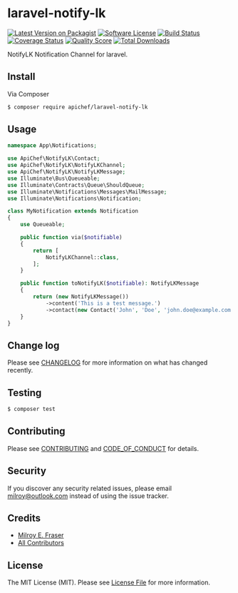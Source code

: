 # laravel-notify-lk

[![Latest Version on Packagist][ico-version]][link-packagist]
[![Software License][ico-license]](LICENSE.md)
[![Build Status][ico-ci]][link-ci]
[![Coverage Status][ico-scrutinizer]][link-scrutinizer]
[![Quality Score][ico-code-quality]][link-code-quality]
[![Total Downloads][ico-downloads]][link-downloads]

NotifyLK Notification Channel for laravel.


## Install

Via Composer

``` bash
$ composer require apichef/laravel-notify-lk
```

## Usage

``` php
namespace App\Notifications;

use ApiChef\NotifyLK\Contact;
use ApiChef\NotifyLK\NotifyLKChannel;
use ApiChef\NotifyLK\NotifyLKMessage;
use Illuminate\Bus\Queueable;
use Illuminate\Contracts\Queue\ShouldQueue;
use Illuminate\Notifications\Messages\MailMessage;
use Illuminate\Notifications\Notification;

class MyNotification extends Notification
{
    use Queueable;

    public function via($notifiable)
    {
        return [
            NotifyLKChannel::class,
        ];
    }

    public function toNotifyLK($notifiable): NotifyLKMessage
    {
        return (new NotifyLKMessage())
            ->content('This is a test message.')
            ->contact(new Contact('John', 'Doe', 'john.doe@example.com', 'No 1, Colombo, Sri Lanka', 'a_group'));
    }
}
```

## Change log

Please see [CHANGELOG](CHANGELOG.md) for more information on what has changed recently.

## Testing

``` bash
$ composer test
```

## Contributing

Please see [CONTRIBUTING](CONTRIBUTING.md) and [CODE_OF_CONDUCT](CODE_OF_CONDUCT.md) for details.

## Security

If you discover any security related issues, please email milroy@outlook.com instead of using the issue tracker.

## Credits

- [Milroy E. Fraser][link-author]
- [All Contributors][link-contributors]

## License

The MIT License (MIT). Please see [License File](LICENSE.md) for more information.

[ico-version]: https://img.shields.io/packagist/v/apichef/laravel-notify-lk.svg?style=flat-square
[ico-license]: https://img.shields.io/badge/license-MIT-brightgreen.svg?style=flat-square
[ico-ci]: https://github.com/apichef/laravel-notify-lk/workflows/CI/badge.svg
[ico-scrutinizer]: https://img.shields.io/scrutinizer/coverage/g/apichef/laravel-notify-lk.svg?style=flat-square
[ico-code-quality]: https://img.shields.io/scrutinizer/g/apichef/laravel-notify-lk.svg?style=flat-square
[ico-downloads]: https://img.shields.io/packagist/dt/apichef/laravel-notify-lk.svg?style=flat-square

[link-packagist]: https://packagist.org/packages/apichef/laravel-notify-lk
[link-ci]: https://github.com/apichef/laravel-notify-lk/actions
[link-scrutinizer]: https://scrutinizer-ci.com/g/apichef/laravel-notify-lk/code-structure
[link-code-quality]: https://scrutinizer-ci.com/g/apichef/laravel-notify-lk
[link-downloads]: https://packagist.org/packages/apichef/laravel-notify-lk
[link-author]: https://github.com/milroyfraser
[link-contributors]: ../../contributors

